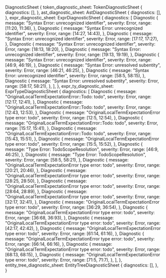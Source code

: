 DiagnosticSheet {
    token_diagnostic_sheet: TokenDiagnosticSheet {
        diagnostics: [],
    },
    ast_diagnostic_sheet: AstDiagnosticSheet {
        diagnostics: [],
    },
    expr_diagnostic_sheet: ExprDiagnosticSheet {
        diagnostics: [
            Diagnostic {
                message: "Syntax Error: unrecognized identifier",
                severity: Error,
                range: [11:20, 11:36),
            },
            Diagnostic {
                message: "Syntax Error: unrecognized identifier",
                severity: Error,
                range: [14:27, 14:43),
            },
            Diagnostic {
                message: "Syntax Error: unrecognized identifier",
                severity: Error,
                range: [17:17, 17:27),
            },
            Diagnostic {
                message: "Syntax Error: unrecognized identifier",
                severity: Error,
                range: [18:13, 18:20),
            },
            Diagnostic {
                message: "Syntax Error: unrecognized identifier",
                severity: Error,
                range: [19:13, 19:19),
            },
            Diagnostic {
                message: "Syntax Error: unrecognized identifier",
                severity: Error,
                range: [46:9, 46:19),
            },
            Diagnostic {
                message: "Syntax Error: unresolved subentity",
                severity: Error,
                range: [46:21, 46:25),
            },
            Diagnostic {
                message: "Syntax Error: unrecognized identifier",
                severity: Error,
                range: [58:5, 58:15),
            },
            Diagnostic {
                message: "Syntax Error: unresolved subentity",
                severity: Error,
                range: [58:17, 58:21),
            },
        ],
    },
    expr_ty_diagnostic_sheet: ExprTypeDiagnosticSheet {
        diagnostics: [
            Diagnostic {
                message: "OriginalLocalTermExpectationError::Todo: todo",
                severity: Error,
                range: [12:17, 12:41),
            },
            Diagnostic {
                message: "OriginalLocalTermExpectationError::Todo: todo",
                severity: Error,
                range: [12:43, 12:53),
            },
            Diagnostic {
                message: "OriginalLocalTermExpectationError type error: todo",
                severity: Error,
                range: [12:5, 12:54),
            },
            Diagnostic {
                message: "OriginalLocalTermExpectationError::Todo: todo",
                severity: Error,
                range: [15:17, 15:41),
            },
            Diagnostic {
                message: "OriginalLocalTermExpectationError::Todo: todo",
                severity: Error,
                range: [15:43, 15:51),
            },
            Diagnostic {
                message: "OriginalLocalTermExpectationError type error: todo",
                severity: Error,
                range: [15:5, 15:52),
            },
            Diagnostic {
                message: "Type Error: TodoScopeResolution",
                severity: Error,
                range: [46:9, 46:25),
            },
            Diagnostic {
                message: "Type Error: TodoScopeResolution",
                severity: Error,
                range: [58:5, 58:21),
            },
            Diagnostic {
                message: "OriginalLocalTermExpectationError type error: todo",
                severity: Error,
                range: [20:21, 20:46),
            },
            Diagnostic {
                message: "OriginalLocalTermExpectationError type error: todo",
                severity: Error,
                range: [28:25, 28:50),
            },
            Diagnostic {
                message: "OriginalLocalTermExpectationError type error: todo",
                severity: Error,
                range: [28:64, 28:89),
            },
            Diagnostic {
                message: "OriginalLocalTermExpectationError type error: todo",
                severity: Error,
                range: [32:17, 32:41),
            },
            Diagnostic {
                message: "OriginalLocalTermExpectationError type error: todo",
                severity: Error,
                range: [36:29, 36:54),
            },
            Diagnostic {
                message: "OriginalLocalTermExpectationError type error: todo",
                severity: Error,
                range: [36:68, 36:93),
            },
            Diagnostic {
                message: "OriginalLocalTermExpectationError type error: todo",
                severity: Error,
                range: [42:17, 42:42),
            },
            Diagnostic {
                message: "OriginalLocalTermExpectationError type error: todo",
                severity: Error,
                range: [61:14, 61:16),
            },
            Diagnostic {
                message: "OriginalLocalTermExpectationError type error: todo",
                severity: Error,
                range: [66:14, 66:16),
            },
            Diagnostic {
                message: "OriginalLocalTermExpectationError type error: todo",
                severity: Error,
                range: [68:13, 68:15),
            },
            Diagnostic {
                message: "OriginalLocalTermExpectationError type error: todo",
                severity: Error,
                range: [71:5, 71:7),
            },
        ],
    },
    entity_tree_diagnostic_sheet: EntityTreeDiagnosticSheet {
        diagnostics: [],
    },
}